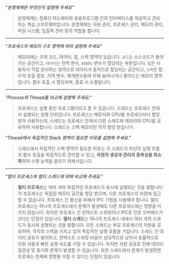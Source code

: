 *"운영체제란 무엇인지 설명해 주세요"*

> 운영체제는 컴퓨터 하드웨어와 응용프로그램 간의 인터페이스를 제공하고 관리하는 핵심 소프트웨어입니다. 
> 운영체제는 자원 관리, 프로세스 관리, 메모리 관리, 파일 시스템, 입출력 관리 등의 역할을 합니다.

---
*"프로세스의 메모리 구조 영역에 따라 설명해 주세요"*

> 메모리에는 크게 코드, 데이터, 힙, 스택 영역이 있습니다.
> `코드`는 소스코드가 들어가는 공간이고, `데이터`는 전역 변수, static 변수가 할당되는 부분입니다.
> `힙`은 사용자가 직접 관리하는 영역으로 데이터가 동적으로 할당되는 공간이고,
> `스택`은 함수의 호출 정보, 지역 변수, 매개변수들에 의해 늘어나거나 줄어드는 메모리 영역입니다. 함수 호출 시 할당되며, 종료 시 소멸됩니다.

---
*"Process와 Thread를 비교해 설명해 주세요."*

> 프로세스는 실행 중인 프로그램이라고 할 수 있습니다. 스레드는 프로세스 안에서 실행되는 실행 단위입니다.
> 프로세스는 메모리와 CPU를 프로세스마다 할당 받아 사용하는데, 스레드는 프로세스 안에서 다른 스레드와 메모리와 CPU를 공유하여 사용합니다. 스레드는 스택 메모리만 각각 할당 받습니다.

*"Thread에서 독립적인 Stack 영역이 필요한 이유를 설명해 주세요."*

> 스레드에서 독립적인 스택 영역이 필요한 이유는 각 스레드가 자신의 실행 흐름과 함수 호출을 독립적으로 관리할 수 있고, **자원의 생성과 관리의 중복성을 최소화**하여 수행 능력을 올리기 위해서입니다.

---
*"멀티 프로세스와 멀티 스레드에 대해 비교해 주세요."*

> **멀티 프로세스**는 여러 개의 독립적인 프로세스가 동시에 실행되는 것을 말합니다.
> 각 프로세스는 독립된 메모리 공간을 할당 받으며, 다른 프로세스의 자원에 접근할 수 없습니다. 프로세스 간 통신을 위해서 IPC 기법을 사용해야 합니다. 멀티 프로세스는 하나의 프로세스에서 문제가 발생해도 다른 프로세스에는 영향을 미치지 않습니다. 하지만 프로세스 간 컨텍스트 스위칭이나 IPC로 인한 오버헤드가 크다는 단점이 있습니다.
> **멀티 스레드**는 하나의 프로세스 내에서 여러 개의 스레드가 동시에 실행되는 것을 말합니다.
> 모든 스레드는 부모 프로세스의 자원을 공유하며, 각각의 스택을 가지고 있어 독립적인 실행 흐름을 가집니다. 스레드 간 데이터 공유가 용이하고, 컨텍스트 스위칭 비용이 상대적으로 낮아서 효율적으로 자원 사용과 빠른 실행 속도를 가질 수 있습니다. 하지만 자원 공유로 인해 데이터 일관성 및 동기화 문제가 발생할 수 있습니다. 또한 스레드에서 문제가 발생하면 프로세스 전체에 영향을 미칠 수 있다는 단점이 있습니다.

